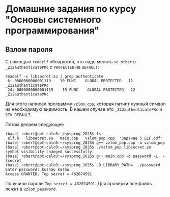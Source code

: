 # Домашние задания по курсу "Основы системного программирования"

## Взлом пароля

С помощью `readelf` обнаружил, что надо менять `st_other` в `_Z12authenticatePKc` с `PROTECTED` на `DEFAULT`:

```console
readelf -s libsecret.so | grep authenticate
 6: 0000000000001119    19 FUNC    GLOBAL PROTECTED   12 _Z12authenticatePKc
 24: 0000000000001119    19 FUNC    GLOBAL PROTECTED   12 _Z12authenticatePKc
```

Для этого написал программу `vzlom.cpp`, которая патчит нужный символ на необходимую видимость. В нашем случае это `_Z12authenticatePKc` и `STV_DEFAULT`.

Потом делаем следующее

```console
(base) robert@qot-calc0:~/sysprog_2025$ ls
 elf.h   libsecret.so   main.cpp   vzlom_pop.cpp  'Задание 5 ELF.pdf'
(base) robert@qot-calc0:~/sysprog_2025$ g++ vzlom_pop.cpp -o vzlom_pop
(base) robert@qot-calc0:~/sysprog_2025$ ./vzlom_pop libsecret.so
symbol visibility changed successfully.
(base) robert@qot-calc0:~/sysprog_2025$ g++ main.cpp -o password -L. -lsecret
(base) robert@qot-calc0:~/sysprog_2025$ LD_LIBRARY_PATH=. ./password
Enter password: kushay kashu
Access GRANTED. Top secret = 462074591
```

Получили пароль `Top secret = 462074591`. Для проверки все файлы лежат в `vzlom_password`.

